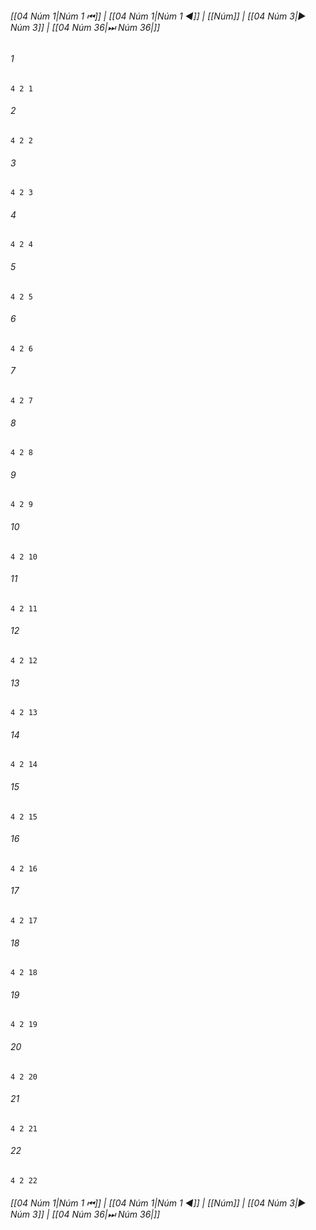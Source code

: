 
###### [[04 Núm 1|Núm 1 ⏮]] | [[04 Núm 1|Núm 1 ◀]] | [[Núm]] | [[04 Núm 3|▶ Núm 3]] | [[04 Núm 36|⏭ Núm 36|]]

###### 1
``` verse
4 2 1 
```
###### 2
``` verse
4 2 2 
```
###### 3
``` verse
4 2 3 
```
###### 4
``` verse
4 2 4 
```
###### 5
``` verse
4 2 5 
```
###### 6
``` verse
4 2 6 
```
###### 7
``` verse
4 2 7 
```
###### 8
``` verse
4 2 8 
```
###### 9
``` verse
4 2 9 
```
###### 10
``` verse
4 2 10 
```
###### 11
``` verse
4 2 11 
```
###### 12
``` verse
4 2 12 
```
###### 13
``` verse
4 2 13 
```
###### 14
``` verse
4 2 14 
```
###### 15
``` verse
4 2 15 
```
###### 16
``` verse
4 2 16 
```
###### 17
``` verse
4 2 17 
```
###### 18
``` verse
4 2 18 
```
###### 19
``` verse
4 2 19 
```
###### 20
``` verse
4 2 20 
```
###### 21
``` verse
4 2 21 
```
###### 22
``` verse
4 2 22 
```

###### [[04 Núm 1|Núm 1 ⏮]] | [[04 Núm 1|Núm 1 ◀]] | [[Núm]] | [[04 Núm 3|▶ Núm 3]] | [[04 Núm 36|⏭ Núm 36|]]

